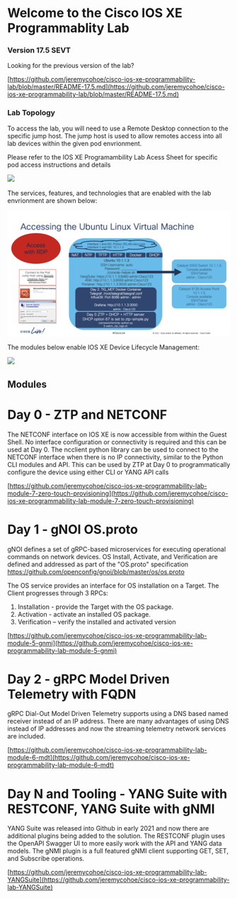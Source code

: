 # Welcome to the Cisco IOS XE Programmablity Lab

### Version 17.5 SEVT
Looking for the previous version of the lab?

[https://github.com/jeremycohoe/cisco-ios-xe-programmability-lab/blob/master/README-17.5.md](https://github.com/jeremycohoe/cisco-ios-xe-programmability-lab/blob/master/README-17.5.md)

### Lab Topology
To access the lab, you will need to use a Remote Desktop connection to the specific jump host.  The jump host is used to allow remotes access into all lab devices within the given pod envrionment.

Please refer to the IOS XE Programambility Lab Acess Sheet for specific pod access instructions and details

![](./imgs/lab_topology.png)

The services, features, and technologies that are enabled with the lab envrionment are shown below:

![](./imgs/pod_details.png)

The modules below enable IOS XE Device Lifecycle Management:

![](./imgs/device_lifecycle.png)

## Modules

# Day 0 - ZTP and NETCONF

The NETCONF interface on IOS XE is now accessible from within the Guest Shell. No interface configuration or connectivity is required and this can be used at Day 0. The ncclient python library can be used to connect to the NETCONF interface when there is no IP connectivity, similar to the Python CLI modules and API. This can be used by ZTP at Day 0 to programmatically configure the device using either CLI or YANG API calls


[https://github.com/jeremycohoe/cisco-ios-xe-programmability-lab-module-7-zero-touch-provisioning](https://github.com/jeremycohoe/cisco-ios-xe-programmability-lab-module-7-zero-touch-provisioning)

# Day 1 - gNOI OS.proto

gNOI defines a set of gRPC-based microservices for executing operational commands on network devices. OS Install, Activate, and Verification are defined and addressed as part of the "OS.proto" specification
https://github.com/openconfig/gnoi/blob/master/os/os.proto

The OS service provides an interface for OS installation on a Target. The Client progresses through 3 RPCs:
1) Installation - provide the Target with the OS package.
2) Activation - activate an installed OS package.
3) Verification – verify the installed and activated version


[https://github.com/jeremycohoe/cisco-ios-xe-programmability-lab-module-5-gnmi](https://github.com/jeremycohoe/cisco-ios-xe-programmability-lab-module-5-gnmi)


# Day 2 - gRPC Model Driven Telemetry with FQDN

gRPC Dial-Out Model Driven Telemetry supports using a DNS based named receiver instead of an IP address. There are many advantages of using DNS instead of IP addresses and now the streaming telemetry network services are included.

[https://github.com/jeremycohoe/cisco-ios-xe-programmability-lab-module-6-mdt](https://github.com/jeremycohoe/cisco-ios-xe-programmability-lab-module-6-mdt)

# Day N and Tooling - YANG Suite with RESTCONF, YANG Suite with gNMI

YANG Suite was released into Github in early 2021 and now there are additional plugins being added to the solution. The RESTCONF plugin uses the OpenAPI Swagger UI to more easily work with the API and YANG data models. The gNMI plugin is a full featured gNMI client supporting GET, SET, and Subscribe operations.

[https://github.com/jeremycohoe/cisco-ios-xe-programmability-lab-YANGSuite](https://github.com/jeremycohoe/cisco-ios-xe-programmability-lab-YANGSuite)







